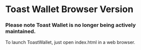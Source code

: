 # Toast Wallet Browser Version
### Please note Toast Wallet is no longer being actively maintained.

To launch ToastWallet, just open index.html in a web browser.


